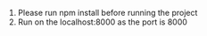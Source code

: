 1. Please run npm install before running the project
2. Run on the localhost:8000 as the port is 8000